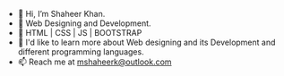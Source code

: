 - 👋 Hi, I’m Shaheer Khan.
- 👀 Web Designing and Development.
- 🌱 HTML | CSS | JS | BOOTSTRAP
- 💞️ I'd like to learn more about Web designing and its Development and different programming languages.
- 📫 Reach me at mshaheerk@outlook.com

<!---
mshaheerk/mshaheerk is a ✨ special ✨ repository because its `README.md` (this file) appears on your GitHub profile.
You can click the Preview link to take a look at your changes.
--->
